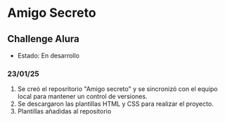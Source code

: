<h1>Amigo Secreto</h1>

<h2>Challenge Alura</h2>

- Estado: En desarrollo

<h3>23/01/25</h3>

<ol>
    <li>Se creó el reposritorio "Amigo secreto" y se sincronizó con el equipo local para mantener un control de versiones.</li>
    <li>Se descargaron las plantillas HTML y CSS para realizar el proyecto.</li>
    <li>Plantillas añadidas al repositorio</li>
</ol>
